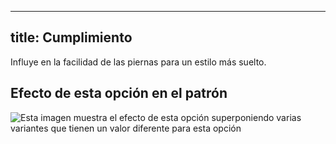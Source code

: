 ***

## title: Cumplimiento

Influye en la facilidad de las piernas para un estilo más suelto.

## Efecto de esta opción en el patrón

![Esta imagen muestra el efecto de esta opción superponiendo varias variantes que tienen un valor diferente para esta opción](cornelius\_fullness\_sample.svg "Efecto de esta opción en el patrón")
